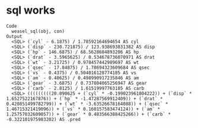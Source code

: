 # sql works

    Code
      weasel_sql(obj, con)
    Output
      <SQL> (`cyl` - 6.1875) / 1.78592164694654 AS cyl
      <SQL> (`disp` - 230.721875) / 123.938693831382 AS disp
      <SQL> (`hp` - 146.6875) / 68.5628684893206 AS hp
      <SQL> (`drat` - 3.5965625) / 0.534678736070971 AS drat
      <SQL> (`wt` - 3.21725) / 0.978457442989697 AS wt
      <SQL> (`qsec` - 17.84875) / 1.78694323609684 AS qsec
      <SQL> (`vs` - 0.4375) / 0.504016128774185 AS vs
      <SQL> (`am` - 0.40625) / 0.498990917235846 AS am
      <SQL> (`gear` - 3.6875) / 0.737804065256947 AS gear
      <SQL> (`carb` - 2.8125) / 1.61519997763185 AS carb
      <SQL> (((((((((20.090625 + (`cyl` * -0.199023961804222)) + (`disp` * 1.6527522167876)) + (`hp` * -1.47287569912409)) + (`drat` * 0.420851499782799)) + (`wt` * -3.63526678164088)) + (`qsec` * 1.46715321419096)) + (`vs` * 0.160157583474124)) + (`am` * 1.25757032609057)) + (`gear` * 0.483566388425266)) + (`carb` * -0.322101975983202) AS .pred

